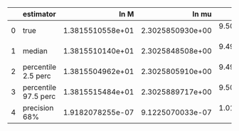 |    | estimator            |             ln M |            ln mu |                a |               p0 |               e0 |               DL |         costhetaS |             phiS |        costhetaK |             phiK |       Phivarphi0 |            Phir0 |                 d |
|---:|:---------------------|-----------------:|-----------------:|-----------------:|-----------------:|-----------------:|-----------------:|------------------:|-----------------:|-----------------:|-----------------:|-----------------:|-----------------:|------------------:|
|  0 | true                 | 1.3815510558e+01 | 2.3025850930e+00 | 9.5000000000e-01 | 8.4115486167e+00 | 2.0000000000e-01 | 9.5569886455e-01 |  6.1232339957e-17 | 3.1415926536e+00 | 7.0710678119e-01 | 1.0471975512e+00 | 1.0471975512e+00 | 3.1415926536e+00 |  0.0000000000e+00 |
|  1 | median               | 1.3815510140e+01 | 2.3025848508e+00 | 9.4999985279e-01 | 8.4115507340e+00 | 2.0000016837e-01 | 9.5825266976e-01 | -4.7494729990e-04 | 3.1414583227e+00 | 7.0609104862e-01 | 1.0472618111e+00 | 1.0531961700e+00 | 3.1282879780e+00 | -6.3864452481e-04 |
|  2 | percentile 2.5 perc  | 1.3815504962e+01 | 2.3025805910e+00 | 9.4999795838e-01 | 8.4115266263e+00 | 1.9999530692e-01 | 9.0909129373e-01 | -4.1806735015e-02 | 3.1345054314e+00 | 6.7452570239e-01 | 9.7861161502e-01 | 9.3603209694e-01 | 2.9387358237e+00 | -2.8602826238e-03 |
|  3 | percentile 97.5 perc | 1.3815515484e+01 | 2.3025889717e+00 | 9.5000180647e-01 | 8.4115752524e+00 | 2.0000499279e-01 | 1.0151749605e+00 |  4.0022853182e-02 | 3.1487027872e+00 | 7.3424653997e-01 | 1.1130271264e+00 | 1.1675695096e+00 | 3.3150252771e+00 |  2.0996894542e-03 |
|  4 | precision 68%        | 1.9182078255e-07 | 9.1225070033e-07 | 1.0198576197e-06 | 1.4575745105e-06 | 1.2244599650e-05 | 2.8022040509e-02 | -5.9500537738e+01 | 1.1441815272e-03 | 2.1289392410e-02 | 3.2130232200e-02 | 5.5074690545e-02 | 3.0069412845e-02 | -2.6822152269e+00 |